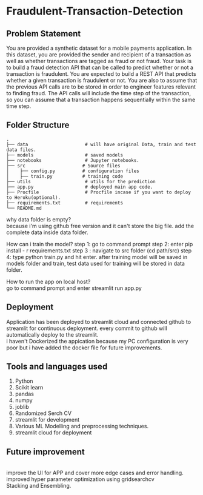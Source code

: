 # Fraudulent-Transaction-Detection
## Problem Statement
You are provided a synthetic dataset for a mobile payments application. In this dataset, you are
provided the sender and recipient of a transaction as well as whether transactions are tagged as
fraud or not fraud. Your task is to build a fraud detection API that can be called to predict
whether or not a transaction is fraudulent.
You are expected to build a REST API that predicts whether a given transaction is fraudulent or
not. You are also to assume that the previous API calls are to be stored in order to engineer
features relevant to finding fraud. The API calls will include the time step of the transaction, so
you can assume that a transaction happens sequentially within the same time step.

## Folder Structure

    .
    ├── data                     # will have original Data, train and test data files.
    ├── models                   # saved models
    ├── notebooks                # Jupyter notebooks.
    ├── src                     # Source files 
    │    ├── config.py          # configuration files
    │    ├── train.py           # training code
    ├── utils                    # utils for the prediction
    ├── app.py                   # deployed main app code.
    ├── Procfile                 # Procfile incase if you want to deploy to Heroku(optional).
    ├── requirements.txt         # requirements
    └── README.md

why data folder is empty?
<br>because i'm using github free version and it can't store the big file. add the complete data inside data folder.

How can i train the model?
step 1: go to command prompt
step 2: enter pip install - r requirements.txt
step 3 : navigate to src folder (cd path/src)
step 4: type python train.py and hit enter.
after training model will be saved in models folder and train, test data used for training will be stored in data folder.

How to run the app on local host?
<br>go to command prompt and enter streamlit run app.py

## Deployment
Application has been deployed to streamlit cloud and connected github to streamlit for continuous deployment. every commit to github will automatically deploy to the streamlit.
<br>i haven't Dockerized the appication because my PC configuration is very poor but i have added the docker file for future improvements.

## Tools and languages used
1. Python
2. Scikit learn
3. pandas
4. numpy
5. joblib
6. Randomized Serch CV
7. streamlit for development
8. Various ML Modelling and preprocessing techniques.
9. streamlit cloud for deployment
## Future improvement
<br>improve the UI for APP and cover more edge cases and error handling.
<br>improved hyper parameter optimization using gridsearchcv
<br>Stacking and Ensembling.
